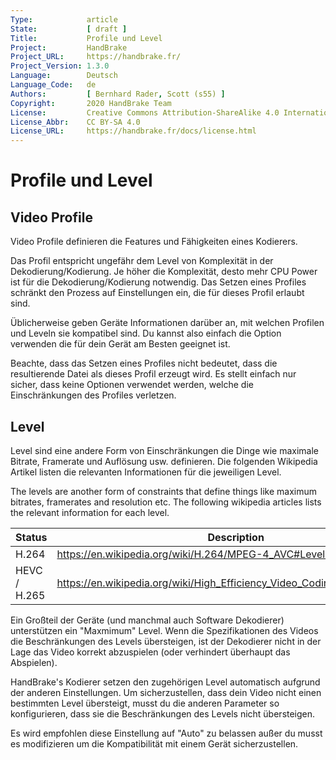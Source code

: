 ```yaml
---
Type:            article
State:           [ draft ]
Title:           Profile und Level
Project:         HandBrake
Project_URL:     https://handbrake.fr/
Project_Version: 1.3.0
Language:        Deutsch
Language_Code:   de
Authors:         [ Bernhard Rader, Scott (s55) ]
Copyright:       2020 HandBrake Team
License:         Creative Commons Attribution-ShareAlike 4.0 International
License_Abbr:    CC BY-SA 4.0
License_URL:     https://handbrake.fr/docs/license.html
---
```


Profile und Level
==========================

Video Profile
--------------

Video Profile definieren die Features und Fähigkeiten eines Kodierers.

Das Profil entspricht ungefähr dem Level von Komplexität in der Dekodierung/Kodierung. Je höher die Komplexität, desto mehr CPU Power ist für die Dekodierung/Kodierung notwendig. Das Setzen eines Profiles schränkt den Prozess auf Einstellungen ein, die für dieses Profil erlaubt sind.

Üblicherweise geben Geräte Informationen darüber an, mit welchen Profilen und Leveln sie kompatibel sind. Du kannst also einfach die Option verwenden die für dein Gerät am Besten geeignet ist.

Beachte, dass das Setzen eines Profiles nicht bedeutet, dass die resultierende Datei als dieses Profil erzeugt wird. Es stellt einfach nur sicher, dass keine Optionen verwendet werden, welche die Einschränkungen des Profiles verletzen.

Level
------------

Level sind eine andere Form von Einschränkungen die Dinge wie maximale Bitrate, Framerate und Auflösung usw. definieren. Die folgenden Wikipedia Artikel listen die relevanten Informationen für die jeweiligen Level.

The levels are another form of constraints that define things like maximum bitrates, framerates and resolution etc. The following wikipedia articles lists the relevant information for each level.

| Status      | Description                                                                                                                                              |
|-------------|----------------------------------------------------------------------------------------------------------------------------------------------------------|
| H.264       | https://en.wikipedia.org/wiki/H.264/MPEG-4_AVC#Levels                                                                                                    |
| HEVC / H.265| https://en.wikipedia.org/wiki/High_Efficiency_Video_Coding_tiers_and_levels                                                                              |


Ein Großteil der Geräte (und manchmal auch Software Dekodierer) unterstützen ein "Maxmimum" Level. Wenn die Spezifikationen des Videos die Beschränkungen des Levels übersteigen, ist der Dekodierer nicht in der Lage das Video korrekt abzuspielen (oder verhindert überhaupt das Abspielen).

HandBrake's Kodierer setzen den zugehörigen Level automatisch aufgrund der anderen Einstellungen. Um sicherzustellen, dass dein Video nicht einen bestimmten Level übersteigt, musst du die anderen Parameter so konfigurieren, dass sie die Beschränkungen des Levels nicht übersteigen.

Es wird empfohlen diese Einstellung auf "Auto" zu belassen außer du musst es modifizieren um die Kompatibilität mit einem Gerät sicherzustellen.
